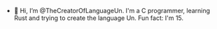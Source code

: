 - 🦀 Hi, I’m @TheCreatorOfLanguageUn. I'm a C programmer, learning Rust and trying to create the language Un. Fun fact: I'm 15.
